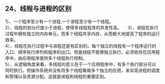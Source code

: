 24、线程与进程的区别
------
1）、一个程序至少有一个进程,一个进程至少有一个线程。   
2）、线程的划分尺度小于进程，使得多线程程序的并发性高。    
3）、进程在执行过程中拥有独立的内存单元，而多个线程共享内存，从而极大地提高了程序的运行效率。    
4）、线程在执行过程中与进程还是有区别的。每个独立的线程有一个程序运行的入口、顺序执行序列和程序的出口。但是线程不能够独立执行，必须依存在应用程序中，由应用程序提供多个线程执行控制。    
5）、从逻辑角度来看，多线程的意义在于一个应用程序中，有多个执行部分可以同时执行。但操作系统并没有将多个线程看做多个独立的应用，来实现进程的调度和管理以及资源分配。这就是进程和线程的重要区别。   
